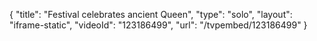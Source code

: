 {
    "title": "Festival celebrates ancient Queen",
    "type": "solo",
    "layout": "iframe-static",
    "videoId": "123186499",
    "url": "\/tvpembed\/123186499"
}